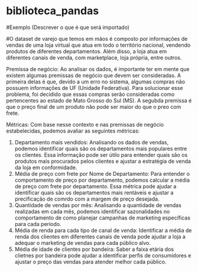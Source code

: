 # biblioteca_pandas

#Exemplo (Descrever o que é que será importado)

#O dataset de varejo que temos em mãos é composto por informações de vendas de uma loja virtual que atua em todo o território nacional, vendendo produtos de diferentes departamentos. Além disso, a loja atua em diferentes canais de venda, com marketplace, loja própria, entre outros.

Premissa de negócio:
Ao analisar os dados, é importante ter em mente que existem algumas premissas de negócio que devem ser consideradas. A primeira delas é que, devido a um erro no sistema, algumas compras não possuem informações de UF (Unidade Federativa). Para solucionar esse problema, foi decidido que essas compras serão consideradas como pertencentes ao estado de Mato Grosso do Sul (MS). A segubda premissa é que o preço final de um produto não pode ser maior do que o preo com frete.

Métricas:
Com base nesse contexto e nas premissas de negócio estabelecidas, podemos avaliar as seguintes métricas:

1. Departamento mais vendidos: Analisando os dados de vendas, podemos identificar quais são os departamentos mais populares entre os clientes. Essa informação pode ser útilo para entender quais são os produtos mais procurados pelos clientes e ajustar a estratégia de venda da loja em conformidade.
2. Média de preço com frete por Nome de Departamento: Para entender o comportamento de preço por departamento, podemos calcular a média de preço com frete por departamento. Essa métrica pode ajudar a identificar quais são os departamentos mais rentáveis e ajustar a precificação de comrdo com a margem de preço desejada.
3. Quantidade de vendas por mês: Analisando a quantidade de vendas realizadas em cada mês, podemos identificar sazonalidades no comportamento de como planejar campanhas de marketing específicas para cada período.
4. Média de renda para cada tipo de canal de venda: Identificar a média de renda dos clientes em diferentes canais de venda pode ajudar a loja a adequar o marketing de vendas para cada público alvo.
5. Média de idade de clientes por bandeira: Saber a faixa etária dos clietnes por bandeira pode ajudar a identificar perfis de consumidores e ajustar o preço das vendas para atender melhor cada público.
